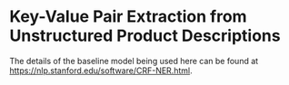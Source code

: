 # Key-Value Pair Extraction from Unstructured Product Descriptions
The details of the baseline model being used here can be found at https://nlp.stanford.edu/software/CRF-NER.html.
